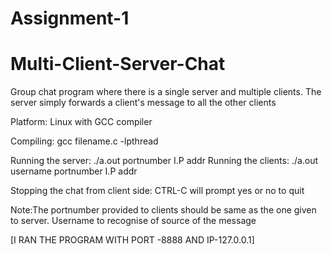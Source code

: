 # Assignment-1
# Multi-Client-Server-Chat
Group chat program where there is a single server and multiple clients. The server simply forwards a client's message to all the other clients

Platform: Linux with GCC compiler

Compiling: gcc filename.c -lpthread

Running the server: ./a.out portnumber I.P addr
Running the clients: ./a.out username portnumber I.P addr

Stopping the chat from client side: CTRL-C will prompt yes or no to quit

Note:The portnumber provided to clients should be same as the one given to server. Username to recognise of source of the message

[I RAN THE PROGRAM WITH PORT -8888 AND IP-127.0.0.1]
